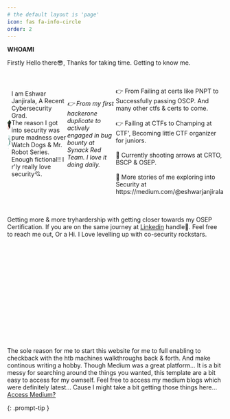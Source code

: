 ```yaml
---
# the default layout is 'page'
icon: fas fa-info-circle
order: 2
---
```


**WHOAMI**

Firstly Hello there😎, Thanks for taking time. Getting to know me.

<div style="display: flex; align-items: center;">
<div class="image-column">
  <img src="/assets/img/grad.jpeg" alt="Icon" style="margin-right: 10px; width: 30px; height: 30px;" />
   <img src="/assets/img/secure.png" alt="Icon" style="margin-right: 10px; width: 40px; height: 40px;display: block; margin: 0 auto;" />
  </div>
  <span>I am Eshwar Janjirala, A Recent Cybersecurity Grad. <br>The reason I got into security was pure madness over Watch Dogs & Mr. Robot Series. Enough fictional!! I r'ly really love security💘.</span>
  <br>
  <br>
  <i>👉 From my first hackerone duplicate to actively engaged in bug bounty at Synack Red Team. I love it doing daily.</i>
  <br>
  <br>
  👉 From Failing at certs like PNPT to Successfully passing OSCP. And many other ctfs & certs to come.
  <br>
  <br>
  👉 Failing at CTFs to Champing at CTF', Becoming little CTF organizer for juniors.
  <br>
  <br>
  🎯 Currently shooting arrows at CRTO, BSCP & OSEP.
  <br>
  <br>
  🤺 More stories of me exploring into Security at https://medium.com/@eshwarjanjirala
</div>
<br>
<br>

Getting more & more tryhardership with getting closer towards my OSEP Certification. If you are on the same journey at <a href="https://www.linkedin.com/in/eshwar-janjirala">Linkedin</a>
 handle🤝. Feel free to reach me out, Or a Hi. I Love levelling up with co-security rockstars.

<br><br>


<br><br>

<br><br>

<br><br>

<br><br>


The sole reason for me to start this website for me to full enabling to checkback with the htb machines walkthroughs back & forth. And make continous writing a hobby. Though Medium was a great platform... It is a bit messy for searching around the things you wanted, this template are a bit easy to access for my ownself. Feel free to access my medium blogs which were definitely latest... Cause I might take a bit getting those things here... <a href="https://medium.com/@eshwarjanjirala">Access Medium?</a>

{: .prompt-tip }
